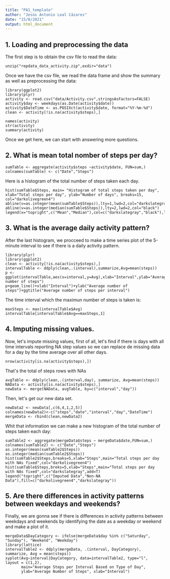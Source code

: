 ```yaml
---
title: "PA1_template"
author: "Jesús Antonio Leal Cázares"
date: "15/8/2021"
output: html_document
---
```


## 1. Loading and preprocessing the data

The first step is to obtain the csv file to read the data:

```{r unzip, cache= TRUE}
unzip("repdata_data_activity.zip",exdir="data")
```

Once we have the csv file, we read the data frame and show the summary as well as preprocessing the data:

```{r reading and preprocessing, cache=TRUE}
library(ggplot2)
library(plyr)
activity <- read.csv("data/Activity.csv",stringsAsFactors=FALSE)
activity$day <- weekdays(as.Date(activity$date))
activity$DateTime <- as.POSIXct(activity$date, format="%Y-%m-%d")
clean <- activity[!is.na(activity$steps),]

names(activity)
str(activity)
summary(activity)
```

Once we get here, we can start with answering more questions.

## 2. What is mean total nomber of steps per day?

```{r steps mean}
sumTable <- aggregate(activity$steps ~activity$date, FUN=sum,)
colnames(sumTable) <- c("Date","Steps")
```

Here is a histogram of the total number of steps taken each day.

```{r histogram}
hist(sumTable$Steps, main= "Histogram of total steps taken per day", xlab="Total steps per day", ylab="Number of days", breaks=15, col="darkolivegreen4")
abline(v=as.integer(mean(sumTable$Steps)),lty=1,lwd=2,col="darkslategray")
abline(v=as.integer(median(sumTable$Steps)),lty=2,lwd=2,col="black")
legend(x="topright",c("Mean","Median"),col=c("darkslategray","black"),lty=c(1,2),lwd=c(2,2))
```

## 3. What is the average daily activity pattern?

After the last histogram, we procceed to make a time series plot of the 5-minute interval to see if there is a daily activity pattern.

```{r time series plot}
library(plyr)
library(ggplot2)
clean <- activity[!is.na(activity$steps),]
intervalTable <- ddply(clean,.(interval),summarize,Avg=mean(steps))
p <- ggplot(intervalTable,aes(x=interval,y=Avg),xlab="Interval",ylab="Average number of steps")
p+geom_line()+xlab("Interval")+ylab("Average number of steps")+ggtitle("Average number of steps per interval")
```

The time interval which the maximun number of steps is taken is:

```{r max steps}
maxSteps <- max(intervalTable$Avg)
intervalTable[intervalTable$Avg==maxSteps,1]
```

## 4. Imputing missing values.

Now, let's impute missing values, first of all, let's find if there is days with all time intervals reporting NA step values so we can replace de missing data for a day by the time average over all other days.

```{r missng values}
nrow(activity[is.na(activity$steps),])
```

That's the total of steps rows with NAs 

```{r steps mean 2}
avgTable <- ddply(clean,.(interval,day), summarize, Avg=mean(steps))
NAData <- activity[is.na(activity$steps),]
newData <- merge(NAData, avgTable, by=c("interval","day"))
```

Then, let's get our new data set.

```{r histogram 2}
newData2 <- newData[,c(6,4,1,2,5)]
colnames(newData2)<-c("steps","date","interval","day","DateTime")
mergeData <- rbind(clean,newData2)
```

Whit that information we can make a new histogram of the total number of steps taken each day:

```{r NAs}
sumTable2 <- aggregate(mergeData$steps ~ mergeData$date,FUN=sum,)
colnames(sumTable2) <- c("Date","Steps")
as.integer(mean(sumTable2$Steps))
as.integer(median(sumTable2$Steps))
hist(sumTable2$Steps,breaks=5,xlab="Steps",main="Total steps per day with NAs fixed",col="darkolivegreen4")
hist(sumTable$Steps,breks=5,xlab="Steps",main="Total steps per day with NAs fixed",col="darkslategray",add=T)
legend("topright",c("Imputed Data","Non-NA Data"),fill=c("darkolivegreen4","darkslategray"))
```

## 5. Are there differences in activity patterns between weekdays and weekends?

Finally, we are gonna see if there is differences in activity patterns between weekdays and weekends by identifying the date as a weekday or weekend and make a plot of it.

```{r weekdays plot}
mergeData$DayCategory <- ifelse(mergeData$day %in% c("Saturday", "Sunday"), "Weekend", "Weekday")
library(lattice)
intervalTable2 <- ddply(mergeData, .(interval, DayCategory), summarize, Avg = mean(steps))
xyplot(Avg~interval|DayCategory, data=intervalTable2, type="l",  layout = c(1,2),
       main="Average Steps per Interval Based on Type of Day", 
       ylab="Average Number of Steps", xlab="Interval")
```

